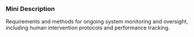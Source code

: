 ### Mini Description

Requirements and methods for ongoing system monitoring and oversight, including human intervention protocols and performance tracking.
